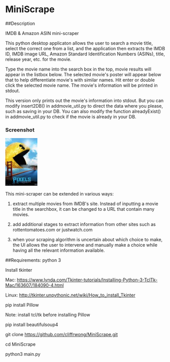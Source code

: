 # MiniScrape

##Description

IMDB & Amazon ASIN mini-scraper

This python desktop applicaton allows the user to search a movie title, select the correct one from a list, and the application then extracts the IMDB ID, IMDB image URL, Amazon Standard Identification Numbers (ASINs), title, release year, etc. for the movie.

Type the movie name into the search box in the top, movie results will appear in the listbox below. The selected movie's poster will appear below that to help differentiate movie's with similar names. Hit enter or double click the selected movie name. The movie's information will be printed in stdout. 	

This version only prints out the movie's information into stdout. But you can modify insert2DB() in addmovie_util.py to direct the data where you please, such as saving in your DB. You can also modify the function alreadyExist() in addmovie_util.py to check if the movie is already in your DB.

### Screenshot
![alt tag](https://raw.githubusercontent.com/cliffrwong/MiniScrape/master/default.jpg)

This mini-scraper can be extended in various ways:

1. extract multiple movies from IMDB's site. Instead of inputting a movie title in the searchbox, it can be changed to a URL that contain many movies.

2. add additional stages to extract information from other sites such as rottentomatoes.com or justwatch.com

3. when your scraping algorithm is uncertain about which choice to make, the UI allows the user to intervene and manually make a choice while having all the relevant information available. 


##Requirements:
python 3

Install tkinter 

Mac: https://www.lynda.com/Tkinter-tutorials/Installing-Python-3-TclTk-Mac/163607/184090-4.html

Linux: http://tkinter.unpythonic.net/wiki/How_to_install_Tkinter

pip install Pillow

Note: install tcl/tk before installing Pillow

pip install beautifulsoup4

git clone https://github.com/cliffrwong/MiniScrape.git

cd MiniScrape

python3 main.py


